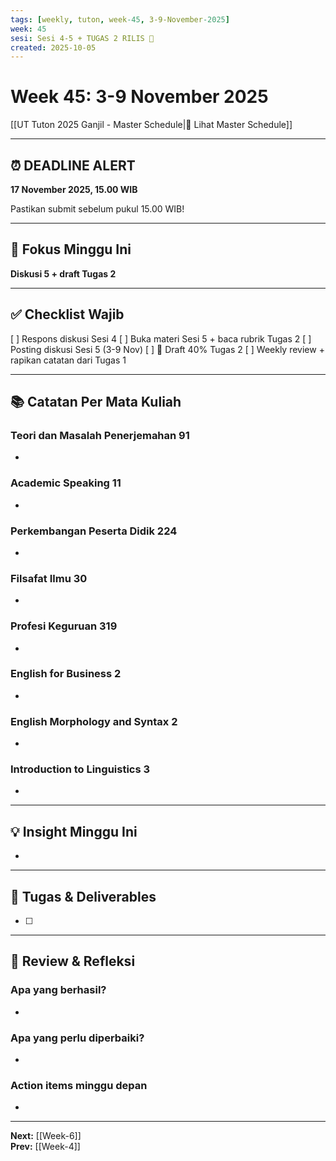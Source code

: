 ```yaml
---
tags: [weekly, tuton, week-45, 3-9-November-2025]
week: 45
sesi: Sesi 4-5 + TUGAS 2 RILIS 🔴
created: 2025-10-05
---
```


# Week 45: 3-9 November 2025

[[UT Tuton 2025 Ganjil - Master Schedule|📅 Lihat Master Schedule]]

---
## ⏰ DEADLINE ALERT

**17 November 2025, 15.00 WIB**

Pastikan submit sebelum pukul 15.00 WIB!

---

## 🎯 Fokus Minggu Ini

**Diskusi 5 + draft Tugas 2**

---

## ✅ Checklist Wajib

[ ] Respons diskusi Sesi 4
[ ] Buka materi Sesi 5 + baca rubrik Tugas 2
[ ] Posting diskusi Sesi 5 (3-9 Nov)
[ ] 🔴 Draft 40% Tugas 2
[ ] Weekly review + rapikan catatan dari Tugas 1

---

## 📚 Catatan Per Mata Kuliah

### Teori dan Masalah Penerjemahan 91
- 

### Academic Speaking 11
- 

### Perkembangan Peserta Didik 224
- 

### Filsafat Ilmu 30
- 

### Profesi Keguruan 319
- 

### English for Business 2
- 

### English Morphology and Syntax 2
- 

### Introduction to Linguistics 3
- 

---

## 💡 Insight Minggu Ini

- 

---

## 📝 Tugas & Deliverables

- [ ] 

---

## 🔄 Review & Refleksi

### Apa yang berhasil?
- 

### Apa yang perlu diperbaiki?
- 

### Action items minggu depan
- 

---

**Next:** [[Week-6]]  
**Prev:** [[Week-4]]
